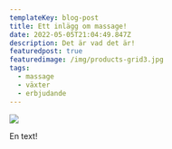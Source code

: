 ```yaml
---
templateKey: blog-post
title: Ett inlägg om massage!
date: 2022-05-05T21:04:49.847Z
description: Det är vad det är!
featuredpost: true
featuredimage: /img/products-grid3.jpg
tags:
  - massage
  - växter
  - erbjudande
---
```

![](/img/products-grid2.jpg)

En text!